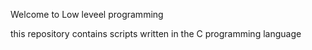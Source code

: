 Welcome to Low leveel programming

this repository contains scripts written in the C programming language
